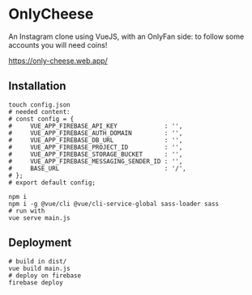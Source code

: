 # OnlyCheese

An Instagram clone using VueJS, with an OnlyFan side: to follow some accounts you will need coins!

https://only-cheese.web.app/

## Installation

```shell
touch config.json
# needed content:
# const config = {
#     VUE_APP_FIREBASE_API_KEY             : '',
#     VUE_APP_FIREBASE_AUTH_DOMAIN         : '',
#     VUE_APP_FIREBASE_DB_URL              : '',
#     VUE_APP_FIREBASE_PROJECT_ID          : '',
#     VUE_APP_FIREBASE_STORAGE_BUCKET      : '',
#     VUE_APP_FIREBASE_MESSAGING_SENDER_ID : '',
#     BASE_URL                             : '/',
# };
# export default config;
```

```shell
npm i
npm i -g @vue/cli @vue/cli-service-global sass-loader sass
# run with
vue serve main.js
```

## Deployment

```shell
# build in dist/
vue build main.js
# deploy on firebase
firebase deploy
```
